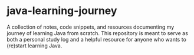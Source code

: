 # java-learning-journey
A collection of notes, code snippets, and resources documenting my journey of learning Java from scratch. This repository is meant to serve as both a personal study log and a helpful resource for anyone who wants to (re)start learning Java.
